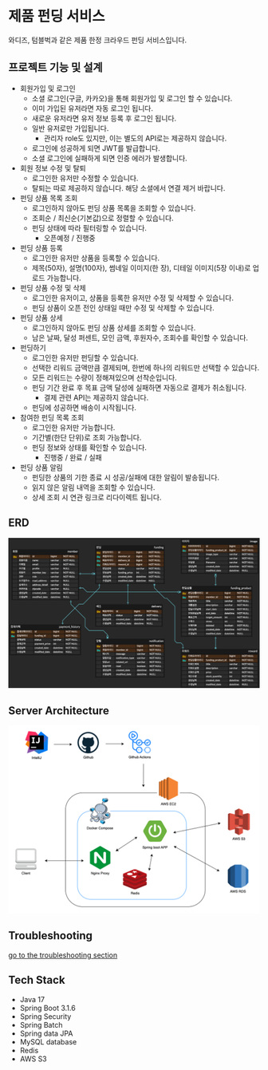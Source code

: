 # 제품 펀딩 서비스
와디즈, 텀블벅과 같은 제품 한정 크라우드 펀딩 서비스입니다.

## 프로젝트 기능 및 설계
- 회원가입 및 로그인
  - 소셜 로그인(구글, 카카오)을 통해 회원가입 및 로그인 할 수 있습니다.
  - 이미 가입된 유저라면 자동 로그인 됩니다.
  - 새로운 유저라면 유저 정보 등록 후 로그인 됩니다.
  - 일반 유저로만 가입됩니다.
    - 관리자 role도 있지만, 이는 별도의 API로는 제공하지 않습니다.
  - 로그인에 성공하게 되면 JWT를 발급합니다.
  - 소셜 로그인에 실패하게 되면 인증 에러가 발생합니다.
- 회원 정보 수정 및 탈퇴
  - 로그인한 유저만 수정할 수 있습니다.
  - 탈퇴는 따로 제공하지 않습니다. 해당 소셜에서 연결 제거 바랍니다.
- 펀딩 상품 목록 조회
  - 로그인하지 않아도 펀딩 상품 목록을 조회할 수 있습니다.
  - 조회순 / 최신순(기본값)으로 정렬할 수 있습니다.
  - 펀딩 상태에 따라 필터링할 수 있습니다.
    - 오픈예정 / 진행중
- 펀딩 상품 등록
  - 로그인한 유저만 상품을 등록할 수 있습니다.
  - 제목(50자), 설명(100자), 썸네일 이미지(한 장), 디테일 이미지(5장 이내)로 업로드 가능합니다.
- 펀딩 상품 수정 및 삭제
  - 로그인한 유저이고, 상품을 등록한 유저만 수정 및 삭제할 수 있습니다.
  - 펀딩 상품이 오픈 전인 상태일 때만 수정 및 삭제할 수 있습니다.
- 펀딩 상품 상세
  - 로그인하지 않아도 펀딩 상품 상세를 조회할 수 있습니다.
  - 남은 날짜, 달성 퍼센트, 모인 금액, 후원자수, 조회수를 확인할 수 있습니다.
- 펀딩하기
  - 로그인한 유저만 펀딩할 수 있습니다.
  - 선택한 리워드 금액만큼 결제되며, 한번에 하나의 리워드만 선택할 수 있습니다.
  - 모든 리워드는 수량이 정해져있으며 선착순입니다.
  - 펀딩 기간 완료 후 목표 금액 달성에 실패하면 자동으로 결제가 취소됩니다.
    - 결제 관련 API는 제공하지 않습니다.
  - 펀딩에 성공하면 배송이 시작됩니다.
- 참여한 펀딩 목록 조회
  - 로그인한 유저만 가능합니다.
  - 기간별(한단 단위)로 조회 가능합니다.
  - 펀딩 정보와 상태를 확인할 수 있습니다.
    - 진행중 / 완료 / 실패
- 펀딩 상품 알림
  - 펀딩한 상품의 기한 종료 시 성공/실패에 대한 알림이 발송됩니다.
  - 읽지 않은 알림 내역을 조회할 수 있습니다.
  - 상세 조회 시 연관 링크로 리다이렉트 됩니다.

## ERD
![erd](doc/img/funding_erd.png)

## Server Architecture
![architecture](doc/img/server_architecture.drawio.png)

## Troubleshooting
[go to the troubleshooting section](doc/trouble_shooting.md)

## Tech Stack
- Java 17
- Spring Boot 3.1.6
- Spring Security
- Spring Batch
- Spring data JPA
- MySQL database
- Redis
- AWS S3
